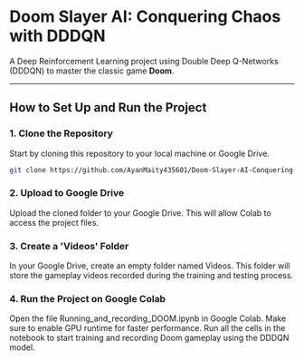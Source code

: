 # Doom Slayer AI: Conquering Chaos with DDDQN  
A Deep Reinforcement Learning project using Double Deep Q-Networks (DDDQN) to master the classic game **Doom**.

---

## How to Set Up and Run the Project

### 1. Clone the Repository  
Start by cloning this repository to your local machine or Google Drive.

```bash
git clone https://github.com/AyanMaity435601/Doom-Slayer-AI-Conquering-Chaos-with-DDDQN.git
```



### 2. Upload to Google Drive
Upload the cloned folder to your Google Drive. This will allow Colab to access the project files.

### 3. Create a 'Videos' Folder
In your Google Drive, create an empty folder named Videos. This folder will store the gameplay videos recorded during the training and testing process.

### 4. Run the Project on Google Colab
Open the file Running_and_recording_DOOM.ipynb in Google Colab.
Make sure to enable GPU runtime for faster performance.
Run all the cells in the notebook to start training and recording Doom gameplay using the DDDQN model.
